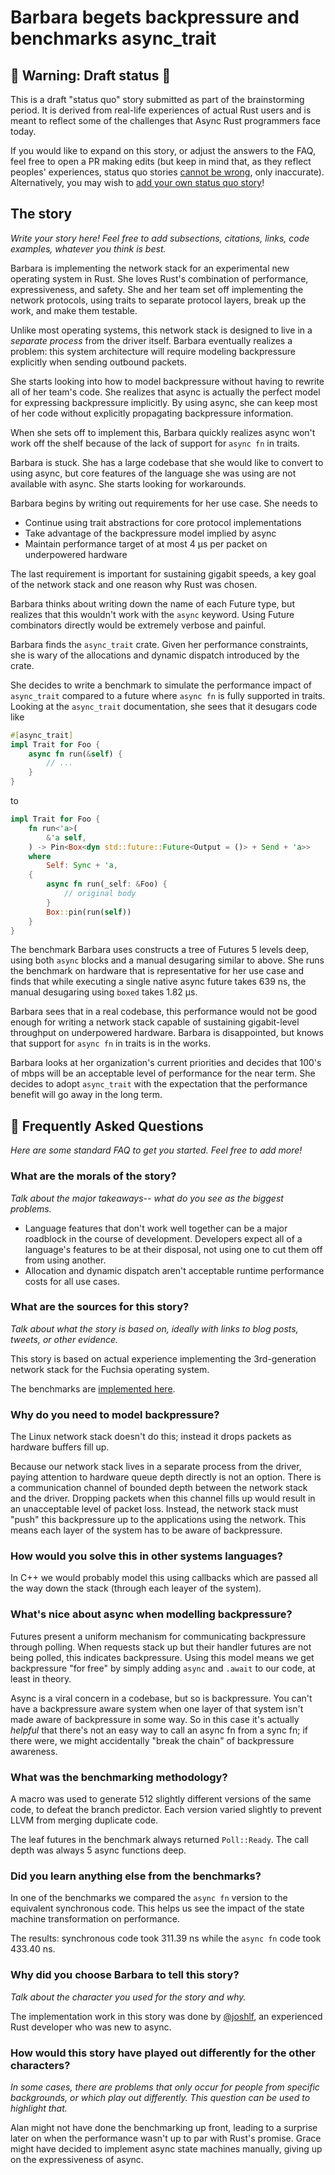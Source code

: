 # Barbara begets backpressure and benchmarks async_trait

## 🚧 Warning: Draft status 🚧

This is a draft "status quo" story submitted as part of the brainstorming period. It is derived from real-life experiences of actual Rust users and is meant to reflect some of the challenges that Async Rust programmers face today.

If you would like to expand on this story, or adjust the answers to the FAQ, feel free to open a PR making edits (but keep in mind that, as they reflect peoples' experiences, status quo stories [cannot be wrong], only inaccurate). Alternatively, you may wish to [add your own status quo story][htvsq]!

## The story

*Write your story here! Feel free to add subsections, citations, links, code examples, whatever you think is best.*

Barbara is implementing the network stack for an experimental new operating system in Rust. She loves Rust's combination of performance, expressiveness, and safety. She and her team set off implementing the network protocols, using traits to separate protocol layers, break up the work, and make them testable.

Unlike most operating systems, this network stack is designed to live in a _separate process_ from the driver itself. Barbara eventually realizes a problem: this system architecture will require modeling backpressure explicitly when sending outbound packets.

She starts looking into how to model backpressure without having to rewrite all of her team's code.
She realizes that async is actually the perfect model for expressing backpressure implicitly. By using async, she can keep most of her code without explicitly propagating backpressure information.

When she sets off to implement this, Barbara quickly realizes async won't work off the shelf because of the lack of support for `async fn` in traits.

Barbara is stuck. She has a large codebase that she would like to convert to using async, but core features of the language she was using are not available with async. She starts looking for workarounds.

Barbara begins by writing out requirements for her use case. She needs to

- Continue using trait abstractions for core protocol implementations
- Take advantage of the backpressure model implied by async
- Maintain performance target of at most 4 µs per packet on underpowered hardware

The last requirement is important for sustaining gigabit speeds, a key goal of the network stack and one reason why Rust was chosen.

Barbara thinks about writing down the name of each Future type, but realizes that this wouldn't work with the `async` keyword. Using Future combinators directly would be extremely verbose and painful.

Barbara finds the `async_trait` crate. Given her performance constraints, she is wary of the allocations and dynamic dispatch introduced by the crate.

She decides to write a benchmark to simulate the performance impact of `async_trait` compared to a future where `async fn` is fully supported in traits. Looking at the `async_trait` documentation, she sees that it desugars code like

```rust
#[async_trait]
impl Trait for Foo {
    async fn run(&self) {
        // ...
    }
}
```

to

```rust
impl Trait for Foo {
    fn run<'a>(
        &'a self,
    ) -> Pin<Box<dyn std::future::Future<Output = ()> + Send + 'a>>
    where
        Self: Sync + 'a,
    {
        async fn run(_self: &Foo) {
            // original body
        }
        Box::pin(run(self))
    }
}
```

The benchmark Barbara uses constructs a tree of Futures 5 levels deep, using both `async` blocks and a manual desugaring similar to above. She runs the benchmark on hardware that is representative for her use case and finds that while executing a single native async future takes 639 ns, the manual desugaring using `boxed` takes 1.82 µs.

Barbara sees that in a real codebase, this performance would not be good enough for writing a network stack capable of sustaining gigabit-level throughput on underpowered hardware. Barbara is disappointed, but knows that support for `async fn` in traits is in the works.

Barbara looks at her organization's current priorities and decides that 100's of mbps will be an acceptable level of performance for the near term. She decides to adopt `async_trait` with the expectation that the performance benefit will go away in the long term.

## 🤔 Frequently Asked Questions

*Here are some standard FAQ to get you started. Feel free to add more!*

### **What are the morals of the story?**
*Talk about the major takeaways-- what do you see as the biggest problems.*

* Language features that don't work well together can be a major roadblock in the course of development. Developers expect all of a language's features to be at their disposal, not using one to cut them off from using another.
* Allocation and dynamic dispatch aren't acceptable runtime performance costs for all use cases.

### **What are the sources for this story?**
*Talk about what the story is based on, ideally with links to blog posts, tweets, or other evidence.*

This story is based on actual experience implementing the 3rd-generation network stack for the Fuchsia operating system.

The benchmarks are [implemented here](https://fxrev.dev/528302).

### **Why do you need to model backpressure?**

The Linux network stack doesn't do this; instead it drops packets as hardware buffers fill up.

Because our network stack lives in a separate process from the driver, paying attention to hardware queue depth directly is not an option. There is a communication channel of bounded depth between the network stack and the driver. Dropping packets when this channel fills up would result in an unacceptable level of packet loss. Instead, the network stack must "push" this backpressure up to the applications using the network. This means each layer of the system has to be aware of backpressure.

### **How would you solve this in other systems languages?**

In C++ we would probably model this using callbacks which are passed all the way down the stack (through each leayer of the system).

### **What's nice about async when modelling backpressure?**

Futures present a uniform mechanism for communicating backpressure through polling. When requests stack up but their handler futures are not being polled, this indicates backpressure. Using this model means we get backpressure "for free" by simply adding `async` and `.await` to our code, at least in theory.

Async is a viral concern in a codebase, but so is backpressure. You can't have a backpressure aware system when one layer of that system isn't made aware of backpressure in some way. So in this case it's actually _helpful_ that there's not an easy way to call an async fn from a sync fn; if there were, we might accidentally "break the chain" of backpressure awareness.

### **What was the benchmarking methodology?**

A macro was used to generate 512 slightly different versions of the same code, to defeat the branch predictor. Each version varied slightly to prevent LLVM from merging duplicate code.

The leaf futures in the benchmark always returned `Poll::Ready`. The call depth was always 5 async functions deep.

### **Did you learn anything else from the benchmarks?**

In one of the benchmarks we compared the `async fn` version to the equivalent synchronous code. This helps us see the impact of the state machine transformation on performance.

The results: synchronous code took 311.39 ns while the `async fn` code took 433.40 ns.

### **Why did you choose Barbara to tell this story?**
*Talk about the character you used for the story and why.*

The implementation work in this story was done by [@joshlf], an experienced Rust developer who was new to async.

### **How would this story have played out differently for the other characters?**
*In some cases, there are problems that only occur for people from specific backgrounds, or which play out differently. This question can be used to highlight that.*

Alan might not have done the benchmarking up front, leading to a surprise later on when the performance wasn't up to par with Rust's promise. Grace might have decided to implement async state machines manually, giving up on the expressiveness of async.

[@joshlf]: https://github.com/joshlf
[character]: ../characters.md
[status quo stories]: ./status_quo.md
[Alan]: ../characters/alan.md
[Grace]: ../characters/grace.md
[Niklaus]: ../characters/niklaus.md
[Barbara]: ../characters/barbara.md
[htvsq]: ../how_to_vision/status_quo.md
[cannot be wrong]: ../how_to_vision/comment.md#comment-to-understand-or-improve-not-to-negate-or-dissuade
